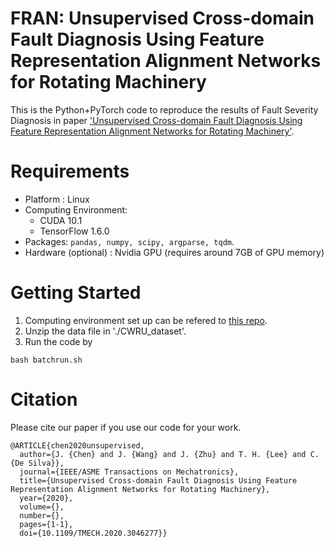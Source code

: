# FRAN: Unsupervised Cross-domain Fault Diagnosis Using Feature Representation Alignment Networks for Rotating Machinery
This is the Python+PyTorch code to reproduce the results of Fault Severity Diagnosis in paper ['Unsupervised Cross-domain Fault Diagnosis Using Feature Representation Alignment Networks for Rotating Machinery'](https://ieeexplore.ieee.org/document/9301443).

# Requirements
* Platform : Linux 
* Computing Environment:
  * CUDA 10.1 
  * TensorFlow 1.6.0
* Packages: ```pandas, numpy, scipy, argparse, tqdm```.
* Hardware (optional) : Nvidia GPU (requires around 7GB of GPU memory)

# Getting Started
1. Computing environment set up can be refered to [this repo](https://github.com/JiahongChen/Set-up-deep-learning-frameworks-with-GPU-on-Google-Cloud-Platform). 
1. Unzip the data file in './CWRU_dataset'.
1. Run the code by
```
bash batchrun.sh
```

# Citation
Please cite our paper if you use our code for your work.
```
@ARTICLE{chen2020unsupervised,
  author={J. {Chen} and J. {Wang} and J. {Zhu} and T. H. {Lee} and C. {De Silva}},
  journal={IEEE/ASME Transactions on Mechatronics}, 
  title={Unsupervised Cross-domain Fault Diagnosis Using Feature Representation Alignment Networks for Rotating Machinery}, 
  year={2020},
  volume={},
  number={},
  pages={1-1},
  doi={10.1109/TMECH.2020.3046277}}
```
